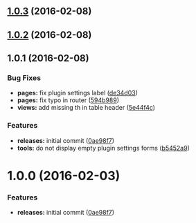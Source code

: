 <a name="1.0.3"></a>
## [1.0.3](https://github.com/hypeJunction/Elgg-user_settings/compare/1.0.2...v1.0.3) (2016-02-08)




<a name="1.0.2"></a>
## [1.0.2](https://github.com/hypeJunction/Elgg-user_settings/compare/1.0.1...v1.0.2) (2016-02-08)




<a name="1.0.1"></a>
## 1.0.1 (2016-02-08)


### Bug Fixes

* **pages:** fix plugin settings label ([de34d03](https://github.com/hypeJunction/Elgg-user_settings/commit/de34d03))
* **pages:** fix typo in router ([594b989](https://github.com/hypeJunction/Elgg-user_settings/commit/594b989))
* **views:** add missing th in table header ([5e44f4c](https://github.com/hypeJunction/Elgg-user_settings/commit/5e44f4c))

### Features

* **releases:** initial commit ([0ae98f7](https://github.com/hypeJunction/Elgg-user_settings/commit/0ae98f7))
* **tools:** do not display empty plugin settings forms ([b5452a9](https://github.com/hypeJunction/Elgg-user_settings/commit/b5452a9))



<a name="1.0.0"></a>
# 1.0.0 (2016-02-03)


### Features

* **releases:** initial commit ([0ae98f7](https://github.com/hypeJunction/Elgg-user_settings/commit/0ae98f7))



